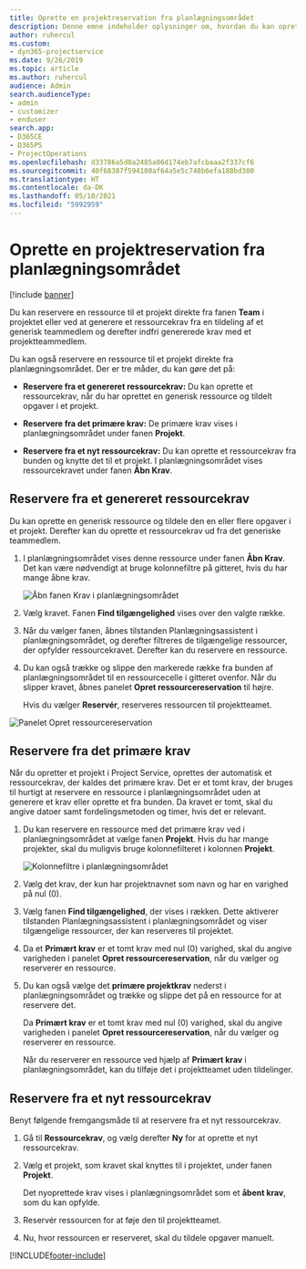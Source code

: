 ```yaml
---
title: Oprette en projektreservation fra planlægningsområdet
description: Denne emne indeholder oplysninger om, hvordan du kan oprette en projektreservation fra planlægningsområdet.
author: ruhercul
ms.custom:
- dyn365-projectservice
ms.date: 9/26/2019
ms.topic: article
ms.author: ruhercul
audience: Admin
search.audienceType:
- admin
- customizer
- enduser
search.app:
- D365CE
- D365PS
- ProjectOperations
ms.openlocfilehash: d33786a5d0a2485a06d174eb7afcbaaa2f337cf6
ms.sourcegitcommit: 40f68387f594180af64a5e5c748b6efa188bd300
ms.translationtype: HT
ms.contentlocale: da-DK
ms.lasthandoff: 05/10/2021
ms.locfileid: "5992959"
---
```

# <a name="create-a-project-booking-from-the-schedule-board"></a>Oprette en projektreservation fra planlægningsområdet

[!include [banner](../includes/psa-now-project-operations.md)]

Du kan reservere en ressource til et projekt direkte fra fanen **Team** i projektet eller ved at generere et ressourcekrav fra en tildeling af et generisk teammedlem og derefter indfri genererede krav med et projektteammedlem.

Du kan også reservere en ressource til et projekt direkte fra planlægningsområdet. Der er tre måder, du kan gøre det på:

- **Reservere fra et genereret ressourcekrav:** Du kan oprette et ressourcekrav, når du har oprettet en generisk ressource og tildelt opgaver i et projekt.

- **Reservere fra det primære krav:** De primære krav vises i planlægningsområdet under fanen **Projekt**. 

- **Reservere fra et nyt ressourcekrav:** Du kan oprette et ressourcekrav fra bunden og knytte det til et projekt. I planlægningsområdet vises ressourcekravet under fanen **Åbn Krav**.

## <a name="book-from-a-generated-resource-requirement"></a>Reservere fra et genereret ressourcekrav

Du kan oprette en generisk ressource og tildele den en eller flere opgaver i et projekt. Derefter kan du oprette et ressourcekrav ud fra det generiske teammedlem. 

1.  I planlægningsområdet vises denne ressource under fanen **Åbn Krav**. Det kan være nødvendigt at bruge kolonnefiltre på gitteret, hvis du har mange åbne krav. 

    ![Åbn fanen Krav i planlægningsområdet](media/FAQ-Project-Booking-Schedule-Board-1.png "Skærmbillede af reservations- og tildelingstabel")

2. Vælg kravet. Fanen **Find tilgængelighed** vises over den valgte række.
 
3. Når du vælger fanen, åbnes tilstanden Planlægningsassistent i planlægningsområdet, og derefter filtreres de tilgængelige ressourcer, der opfylder ressourcekravet. Derefter kan du reservere en ressource.

4. Du kan også trække og slippe den markerede række fra bunden af planlægningsområdet til en ressourcecelle i gitteret ovenfor. Når du slipper kravet, åbnes panelet **Opret ressourcereservation** til højre.

    Hvis du vælger **Reservér**, reserveres ressourcen til projektteamet.

![Panelet Opret ressourcereservation](media/FAQ-Project-Booking-Schedule-Board-6.png "")
 

## <a name="book-from-the-primary-requirement"></a>Reservere fra det primære krav

Når du opretter et projekt i Project Service, oprettes der automatisk et ressourcekrav, der kaldes det primære krav. Det er et tomt krav, der bruges til hurtigt at reservere en ressource i planlægningsområdet uden at generere et krav eller oprette et fra bunden. Da kravet er tomt, skal du angive datoer samt fordelingsmetoden og timer, hvis det er relevant. 

1. Du kan reservere en ressource med det primære krav ved i planlægningsområdet at vælge fanen **Projekt**. Hvis du har mange projekter, skal du muligvis bruge kolonnefilteret i kolonnen **Projekt**.

   ![Kolonnefiltre i planlægningsområdet](media/FAQ-Project-Booking-Schedule-Board-2.png "Skærmbillede af reservations- og tildelingstabel")

2. Vælg det krav, der kun har projektnavnet som navn og har en varighed på nul (0).

3. Vælg fanen **Find tilgængelighed**, der vises i rækken. Dette aktiverer tilstanden Planlægningsassistent i planlægningsområdet og viser tilgængelige ressourcer, der kan reserveres til projektet.

4. Da et **Primært krav** er et tomt krav med nul (0) varighed, skal du angive varigheden i panelet **Opret ressourcereservation**, når du vælger og reserverer en ressource.

5. Du kan også vælge det **primære projektkrav** nederst i planlægningsområdet og trække og slippe det på en ressource for at reservere det.
 
    Da **Primært krav** er et tomt krav med nul (0) varighed, skal du angive varigheden i panelet **Opret ressourcereservation**, når du vælger og reserverer en ressource.
 
    Når du reserverer en ressource ved hjælp af **Primært krav** i planlægningsområdet, kan du tilføje det i projektteamet uden tildelinger.
 
## <a name="book-from-a-new-resource-requirement"></a>Reservere fra et nyt ressourcekrav
Benyt følgende fremgangsmåde til at reservere fra et nyt ressourcekrav. 

1. Gå til **Ressourcekrav**, og vælg derefter **Ny** for at oprette et nyt ressourcekrav.

2. Vælg et projekt, som kravet skal knyttes til i projektet, under fanen **Projekt**.
 
    Det nyoprettede krav vises i planlægningsområdet som et **åbent krav**, som du kan opfylde.

3. Reservér ressourcen for at føje den til projektteamet.

4. Nu, hvor ressourcen er reserveret, skal du tildele opgaver manuelt.



[!INCLUDE[footer-include](../includes/footer-banner.md)]